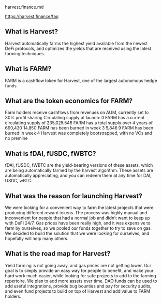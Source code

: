harvest.finance.md




https://harvest.finance/faq

## What is Harvest?
Harvest automatically farms the highest yield available from the newest DeFi protocols, and optimizes the yields that are received using the latest farming techniques.

## What is FARM?
FARM is a cashflow token for Harvest, one of the largest autonomous hedge funds.

## What are the token economics for FARM?
Farm holders receive cashflows from revenues on AUM, currently set to 30% profit sharing
Circulating supply at launch: 0
FARM has a current circulating supply of 235,025.548
FARM has a total supply over 4 years of 690,420
14,850 FARM has been burned in week 3
5,846.9 FARM has been burned in week 4
Harvest was completely bootstrapped, with no VCs and no premine

## What is fDAI, fUSDC, fWBTC?
fDAI, fUSDC, fWBTC are the yield-bearing versions of these assets, which are being automatically farmed by the harvest algorithm.
These assets are automatically appreciating, and you can redeem them at any time for DAI, USDC, wBTC.

## What was the reason for launching Harvest?
We were looking for a convenient way to farm the latest projects that were producing different reward tokens. The process was highly manual and inconvenient for people that had a normal job and didn’t want to keep up with DeFi 24/7.
Gas prices have been really high, and it was expensive to farm by ourselves, so we pooled our funds together to try to save on gas. We decided to build the solution that we were looking for ourselves, and hopefully will help many others.

## What is the road map for Harvest?
Yield farming is not going away, and gas prices are not getting lower. Our goal is to simply provide an easy way for people to benefit, and make your hard work much easier, while looking for safe projects to add to the farming repertoire.
We plan to add more assets over time. DAO funds can be used to add useful integrations, provide bug bounties and pay for security audits, and even fund projects to build on top of Harvest and add value to FARM holders.